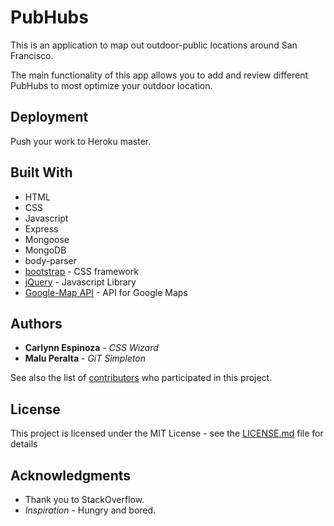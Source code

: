 # PubHubs

This is an application to map out outdoor-public locations around San Francisco.

The main functionality of this app allows you to add and review different PubHubs to most optimize your outdoor location.

## Deployment

Push your work to Heroku master.

## Built With
* HTML
* CSS
* Javascript
* Express
* Mongoose
* MongoDB
* body-parser
* [bootstrap](https://maxcdn.bootstrapcdn.com/bootstrap/3.3.6/css/bootstrap.min.css) - CSS framework
* [jQuery](//ajax.googleapis.com/ajax/libs/jquery/2.2.2/jquery.min.js) - Javascript Library
* [Google-Map API](https://maps.googleapis.com/maps/api/js?key=AIzaSyBHLett8djBo62dDXj0EjCimF8Rd6E8cxg) - API for Google Maps

## Authors

* **Carlynn Espinoza** - *CSS Wizard*
* **Malu Peralta**  - *GiT Simpleton*

See also the list of [contributors](https://github.com/MaluPalu/PubHub-Proj-1/graphs/contributors) who participated in this project.

## License

This project is licensed under the MIT License - see the [LICENSE.md](LICENSE.md) file for details

## Acknowledgments

* Thank you to StackOverflow.
* *Inspiration* - Hungry and bored.
